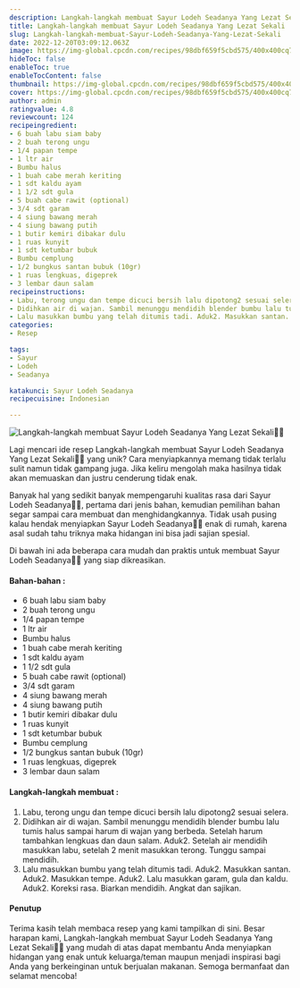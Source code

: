 ```yaml
---
description: Langkah-langkah membuat Sayur Lodeh Seadanya Yang Lezat Sekali"
title: Langkah-langkah membuat Sayur Lodeh Seadanya Yang Lezat Sekali
slug: Langkah-langkah-membuat-Sayur-Lodeh-Seadanya-Yang-Lezat-Sekali
date: 2022-12-20T03:09:12.063Z
image: https://img-global.cpcdn.com/recipes/98dbf659f5cbd575/400x400cq70/photo.jpg
hideToc: false
enableToc: true
enableTocContent: false
thumbnail: https://img-global.cpcdn.com/recipes/98dbf659f5cbd575/400x400cq70/photo.jpg
cover: https://img-global.cpcdn.com/recipes/98dbf659f5cbd575/400x400cq70/photo.jpg
author: admin
ratingvalue: 4.8
reviewcount: 124
recipeingredient:
- 6 buah labu siam baby
- 2 buah terong ungu
- 1/4 papan tempe
- 1 ltr air
- Bumbu halus
- 1 buah cabe merah keriting
- 1 sdt kaldu ayam
- 1 1/2 sdt gula
- 5 buah cabe rawit (optional)
- 3/4 sdt garam
- 4 siung bawang merah
- 4 siung bawang putih
- 1 butir kemiri dibakar dulu
- 1 ruas kunyit
- 1 sdt ketumbar bubuk
- Bumbu cemplung
- 1/2 bungkus santan bubuk (10gr)
- 1 ruas lengkuas, digeprek
- 3 lembar daun salam
recipeinstructions:
- Labu, terong ungu dan tempe dicuci bersih lalu dipotong2 sesuai selera.
- Didihkan air di wajan. Sambil menunggu mendidih blender bumbu lalu tumis halus sampai harum di wajan yang berbeda. Setelah harum tambahkan lengkuas dan daun salam. Aduk2. Setelah air mendidih masukkan labu, setelah 2 menit masukkan terong. Tunggu sampai mendidih.
- Lalu masukkan bumbu yang telah ditumis tadi. Aduk2. Masukkan santan. Aduk2. Masukkan tempe. Aduk2. Lalu masukkan garam, gula dan kaldu. Aduk2. Koreksi rasa. Biarkan mendidih. Angkat dan sajikan.
categories:
- Resep

tags:
- Sayur
- Lodeh
- Seadanya

katakunci: Sayur Lodeh Seadanya
recipecuisine: Indonesian

---
```


![Langkah-langkah membuat Sayur Lodeh Seadanya Yang Lezat Sekali👩‍🍳](https://img-global.cpcdn.com/recipes/98dbf659f5cbd575/400x400cq70/photo.jpg)

Lagi mencari ide resep Langkah-langkah membuat Sayur Lodeh Seadanya Yang Lezat Sekali👩‍🍳 yang unik? Cara menyiapkannya memang tidak terlalu sulit namun tidak gampang juga. Jika keliru mengolah maka hasilnya tidak akan memuaskan dan justru cenderung tidak enak.

Banyak hal yang sedikit banyak mempengaruhi kualitas rasa dari Sayur Lodeh Seadanya👩‍🍳, pertama dari jenis bahan, kemudian pemilihan bahan segar sampai cara membuat dan menghidangkannya. Tidak usah pusing kalau hendak menyiapkan Sayur Lodeh Seadanya👩‍🍳 enak di rumah, karena asal sudah tahu triknya maka hidangan ini bisa jadi sajian spesial.

Di bawah ini ada beberapa cara mudah dan praktis untuk membuat Sayur Lodeh Seadanya👩‍🍳 yang siap dikreasikan.

<!--inarticleads1-->

#### Bahan-bahan :

- 6 buah labu siam baby
- 2 buah terong ungu
- 1/4 papan tempe
- 1 ltr air
- Bumbu halus
- 1 buah cabe merah keriting
- 1 sdt kaldu ayam
- 1 1/2 sdt gula
- 5 buah cabe rawit (optional)
- 3/4 sdt garam
- 4 siung bawang merah
- 4 siung bawang putih
- 1 butir kemiri dibakar dulu
- 1 ruas kunyit
- 1 sdt ketumbar bubuk
- Bumbu cemplung
- 1/2 bungkus santan bubuk (10gr)
- 1 ruas lengkuas, digeprek
- 3 lembar daun salam

<!--inarticleads2-->

#### Langkah-langkah membuat :

1. Labu, terong ungu dan tempe dicuci bersih lalu dipotong2 sesuai selera.
1. Didihkan air di wajan. Sambil menunggu mendidih blender bumbu lalu tumis halus sampai harum di wajan yang berbeda. Setelah harum tambahkan lengkuas dan daun salam. Aduk2. Setelah air mendidih masukkan labu, setelah 2 menit masukkan terong. Tunggu sampai mendidih.
1. Lalu masukkan bumbu yang telah ditumis tadi. Aduk2. Masukkan santan. Aduk2. Masukkan tempe. Aduk2. Lalu masukkan garam, gula dan kaldu. Aduk2. Koreksi rasa. Biarkan mendidih. Angkat dan sajikan.

#### Penutup

Terima kasih telah membaca resep yang kami tampilkan di sini. Besar harapan kami, Langkah-langkah membuat Sayur Lodeh Seadanya Yang Lezat Sekali👩‍🍳 yang mudah di atas dapat membantu Anda menyiapkan hidangan yang enak untuk keluarga/teman maupun menjadi inspirasi bagi Anda yang berkeinginan untuk berjualan makanan. Semoga bermanfaat dan selamat mencoba!